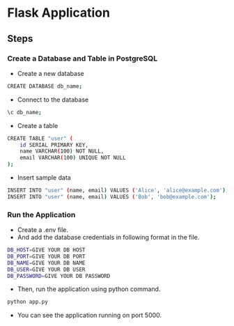 # Flask Application

## Steps
### Create a Database and Table in PostgreSQL
- Create a new database
```bash
CREATE DATABASE db_name;
```
- Connect to the database
```bash
\c db_name;
```
- Create a table
```bash
CREATE TABLE "user" (
    id SERIAL PRIMARY KEY,
    name VARCHAR(100) NOT NULL,
    email VARCHAR(100) UNIQUE NOT NULL
);
```
- Insert sample data
```bash
INSERT INTO "user" (name, email) VALUES ('Alice', 'alice@example.com');
INSERT INTO "user" (name, email) VALUES ('Bob', 'bob@example.com');
```

### Run the Application
- Create a .env file.
- And add the database credentials in following format in the file.
```bash
DB_HOST=GIVE YOUR DB HOST
DB_PORT=GIVE YOUR DB PORT
DB_NAME=GIVE YOUR DB NAME
DB_USER=GIVE YOUR DB USER
DB_PASSWORD=GIVE YOUR DB PASSWORD
```
- Then, run the application using python command.
```python
python app.py
```
- You can see the application running on port 5000.
